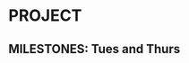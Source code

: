 # PROJECT



## MILESTONES: Tues and Thurs

~~~~~~~~~~~ Cassidy's zone ~~~~~~~~~~~























~~~~~~~~~~~~~~~~~~~~~~~~~~~~~~~~~~~~~~~~